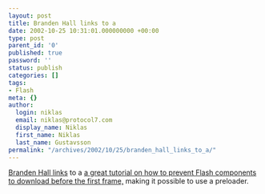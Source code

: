 ```yaml
---
layout: post
title: Branden Hall links to a
date: 2002-10-25 10:31:01.000000000 +00:00
type: post
parent_id: '0'
published: true
password: ''
status: publish
categories: []
tags:
- Flash
meta: {}
author:
  login: niklas
  email: niklas@protocol7.com
  display_name: Niklas
  first_name: Niklas
  last_name: Gustavsson
permalink: "/archives/2002/10/25/branden_hall_links_to_a/"
---
```

[Branden Hall links](http://www.waxpraxis.org/archives/000102.html) to a [a great tutorial on how to prevent Flash components to download before the first frame,](http://www.octaneinteractive.com/articles/preload/section1.html) making it possible to use a preloader.

